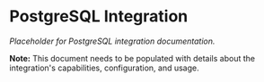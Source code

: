 # PostgreSQL Integration

*Placeholder for PostgreSQL integration documentation.*

**Note:** This document needs to be populated with details about the integration's capabilities, configuration, and usage.
